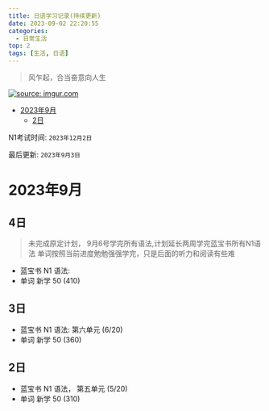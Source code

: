 ```yaml
---
title: 日语学习记录(持续更新)
date: 2023-09-02 22:20:55
categories:
  - 日常生活
top: 2
tags: [生活, 日语]
---
```


>风乍起，合当奋意向人生

<a href="https://imgur.com/tANbyQ2"><img src="https://i.imgur.com/tANbyQ2.gif" title="source: imgur.com" /></a>

<!-- TOC -->
* [2023年9月](#2023年9月-)
  * [2日](#2日)
<!-- TOC -->

N1考试时间: `2023年12月2日` 

最后更新: `2023年9月3日`

# 2023年9月  
## 4日
> 未完成原定计划， 9月6号学完所有语法,计划延长两周学完蓝宝书所有N1语法
> 单词按照当前进度勉勉强强学完，只是后面的听力和阅读有些难
- 蓝宝书 N1 语法: 
- 单词 新学 50 (410) 
## 3日
- 蓝宝书 N1 语法: 第六单元 (6/20)
- 单词 新学 50 (360)
## 2日
- 蓝宝书 N1 语法， 第五单元 (5/20)
- 单词 新学 50 (310)